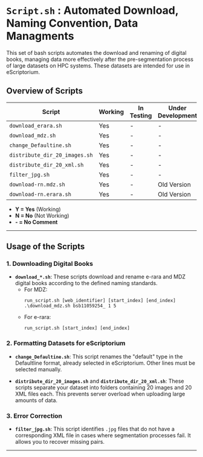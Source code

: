 
# `Script.sh` : Automated Download, Naming Convention, Data Managments

This set of bash scripts automates the download and renaming of digital books, managing data more effectively after the pre-segmentation process of large datasets on HPC systems. These datasets are intended for use in eScriptorium.

## Overview of Scripts

| Script                       | Working | In Testing | Under Development |
|------------------------------|---------|------------|-------------------|
| `download_erara.sh`           | Yes     | -         | -                 |
| `download_mdz.sh`             | Yes     | -         | -                 |
| `change_Defaultine.sh`        | Yes     | -         | -                 |
| `distribute_dir_20_images.sh` | Yes     | -         | -                 |
| `distribute_dir_20_xml.sh`    | Yes     | -         | -                 |
| `filter_jpg.sh`               | Yes     | -         | -                 |
| `download-rn.mdz.sh`          | Yes     | -         | Old Version       |
| `download-rn.erara.sh`        | Yes     | -         | Old Version       |

* **Y = Yes** (Working)
* **N = No** (Not Working)
* **\- = No Comment**

---

## Usage of the Scripts

### 1. Downloading Digital Books

- **`download_*.sh`**: These scripts download and rename e-rara and MDZ digital books according to the defined naming standards.
  - For MDZ:
    ```
    run_script.sh [web_identifier] [start_index] [end_index]
    .\download_mdz.sh bsb11059254_ 1 5
    ```
  - For e-rara:
    ```
    run_script.sh [start_index] [end_index]
    ```

### 2. Formatting Datasets for eScriptorium

- **`change_Defaultine.sh`**: This script renames the "default" type in the Defaultline format, already selected in eScriptorium. Other lines must be selected manually.
  
- **`distribute_dir_20_images.sh`** and **`distribute_dir_20_xml.sh`**: These scripts separate your dataset into folders containing 20 images and 20 XML files each. This prevents server overload when uploading large amounts of data.

### 3. Error Correction

- **`filter_jpg.sh`**: This script identifies `.jpg` files that do not have a corresponding XML file in cases where segmentation processes fail. It allows you to recover missing pairs.

---
